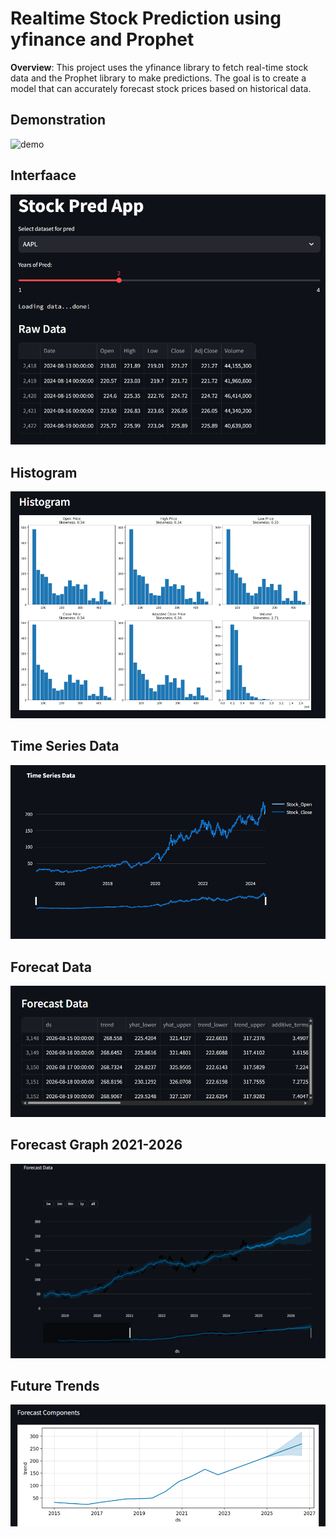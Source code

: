 # Realtime Stock Prediction using yfinance and Prophet
**Overview**: This project uses the yfinance library to fetch real-time stock data and the Prophet library  to make predictions. The goal is to create a model that can accurately forecast stock prices based on historical data.

## Demonstration
![demo](https://github.com/iamrajharshit/Stock-Pred-WebApp/blob/main/img/pred.gif)

## Interfaace
<img src="https://github.com/iamrajharshit/Stock-Pred-WebApp/blob/main/img/Screenshot%20(588).png">

## Histogram
<img src="https://github.com/iamrajharshit/Stock-Pred-WebApp/blob/main/img/image.png">

## Time Series Data
<img src="https://github.com/iamrajharshit/Stock-Pred-WebApp/blob/main/img/Screenshot%20(589).png">

## Forecat Data
<img src="https://github.com/iamrajharshit/Stock-Pred-WebApp/blob/main/img/Screenshot%20(590).png">

## Forecast Graph 2021-2026
<img src="https://github.com/iamrajharshit/Stock-Pred-WebApp/blob/main/img/Screenshot%20(591).png">

## Future Trends
<img src="https://github.com/iamrajharshit/Stock-Pred-WebApp/blob/main/img/Screenshot%20(592).png">
